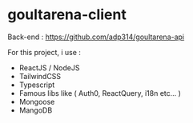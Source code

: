 # goultarena-client

Back-end : https://github.com/adp314/goultarena-api

For this project, i use :

- ReactJS / NodeJS
- TailwindCSS
- Typescript
- Famous libs like ( Auth0, ReactQuery, i18n etc... )
- Mongoose
- MangoDB
